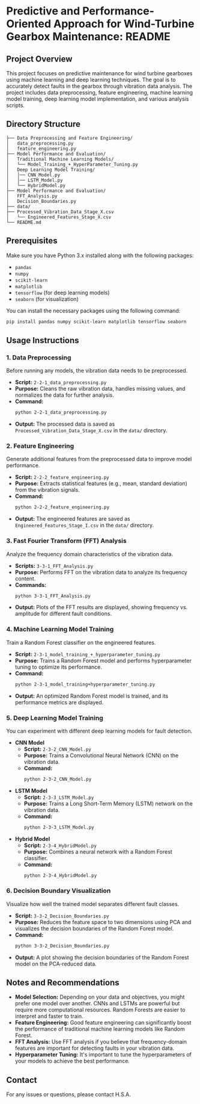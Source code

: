 
# Predictive and Performance-Oriented Approach for Wind-Turbine Gearbox Maintenance: README

## Project Overview
This project focuses on predictive maintenance for wind turbine gearboxes using machine learning and deep learning techniques. The goal is to accurately detect faults in the gearbox through vibration data analysis. The project includes data preprocessing, feature engineering, machine learning model training, deep learning model implementation, and various analysis scripts.

## Directory Structure
```
├── Data Preprocessing and Feature Engineering/
│   data_preprocessing.py
│   feature_engineering.py
├── Model Performance and Evaluation/
│   Traditional Machine Learning Models/
│   └── Model_Training_+_HyperParameter_Tuning.py
│   Deep Learning Model Training/
│   │── CNN_Model.py
│   │── LSTM_Model.py
│   └── HybridModel.py
├── Model Performance and Evaluation/
│   FFT_Analysis.py
│   Decision_Boundaries.py
├── data/
├── Processed_Vibration_Data_Stage_X.csv
│   └── Engineered_Features_Stage_X.csv
└── README.md
```

## Prerequisites
Make sure you have Python 3.x installed along with the following packages:
- `pandas`
- `numpy`
- `scikit-learn`
- `matplotlib`
- `tensorflow` (for deep learning models)
- `seaborn` (for visualization)

You can install the necessary packages using the following command:
```bash
pip install pandas numpy scikit-learn matplotlib tensorflow seaborn
```

## Usage Instructions

### 1. Data Preprocessing
Before running any models, the vibration data needs to be preprocessed.
- **Script:** `2-2-1_data_preprocessing.py`
- **Purpose:** Cleans the raw vibration data, handles missing values, and normalizes the data for further analysis.
- **Command:**
  ```bash
  python 2-2-1_data_preprocessing.py
  ```
- **Output:** The processed data is saved as `Processed_Vibration_Data_Stage_X.csv` in the `data/` directory.

### 2. Feature Engineering
Generate additional features from the preprocessed data to improve model performance.
- **Script:** `2-2-2_feature_engineering.py`
- **Purpose:** Extracts statistical features (e.g., mean, standard deviation) from the vibration signals.
- **Command:**
  ```bash
  python 2-2-2_feature_engineering.py
  ```
- **Output:** The engineered features are saved as `Engineered_Features_Stage_I.csv` in the `data/` directory.

### 3. Fast Fourier Transform (FFT) Analysis
Analyze the frequency domain characteristics of the vibration data.
- **Scripts:** `3-3-1_FFT_Analysis.py`
- **Purpose:** Performs FFT on the vibration data to analyze its frequency content.
- **Commands:**
  ```bash
  python 3-3-1_FFT_Analysis.py
  ```
- **Output:** Plots of the FFT results are displayed, showing frequency vs. amplitude for different fault conditions.

### 4. Machine Learning Model Training
Train a Random Forest classifier on the engineered features.
- **Script:** `2-3-1_model_training_+_hyperparameter_tuning.py`
- **Purpose:** Trains a Random Forest model and performs hyperparameter tuning to optimize its performance.
- **Command:**
  ```bash
  python 2-3-1_model_training+hyperparameter_tuning.py
  ```
- **Output:** An optimized Random Forest model is trained, and its performance metrics are displayed.

### 5. Deep Learning Model Training
You can experiment with different deep learning models for fault detection.
- **CNN Model**
  - **Script:** `2-3-2_CNN_Model.py`
  - **Purpose:** Trains a Convolutional Neural Network (CNN) on the vibration data.
  - **Command:**
    ```bash
    python 2-3-2_CNN_Model.py
    ```
- **LSTM Model**
  - **Script:** `2-3-3_LSTM_Model.py`
  - **Purpose:** Trains a Long Short-Term Memory (LSTM) network on the vibration data.
  - **Command:**
    ```bash
    python 2-3-3_LSTM_Model.py
    ```
- **Hybrid Model**
  - **Script:** `2-3-4_HybridModel.py`
  - **Purpose:** Combines a neural network with a Random Forest classifier.
  - **Command:**
    ```bash
    python 2-3-4_HybridModel.py
    ```

### 6. Decision Boundary Visualization
Visualize how well the trained model separates different fault classes.
- **Script:** `3-3-2_Decision_Boundaries.py`
- **Purpose:** Reduces the feature space to two dimensions using PCA and visualizes the decision boundaries of the Random Forest model.
- **Command:**
  ```bash
  python 3-3-2_Decision_Boundaries.py
  ```
- **Output:** A plot showing the decision boundaries of the Random Forest model on the PCA-reduced data.

## Notes and Recommendations
- **Model Selection:** Depending on your data and objectives, you might prefer one model over another. CNNs and LSTMs are powerful but require more computational resources. Random Forests are easier to interpret and faster to train.
- **Feature Engineering:** Good feature engineering can significantly boost the performance of traditional machine learning models like Random Forest.
- **FFT Analysis:** Use FFT analysis if you believe that frequency-domain features are important for detecting faults in your vibration data.
- **Hyperparameter Tuning:** It's important to tune the hyperparameters of your models to achieve the best performance.

## Contact
For any issues or questions, please contact H.S.A.
